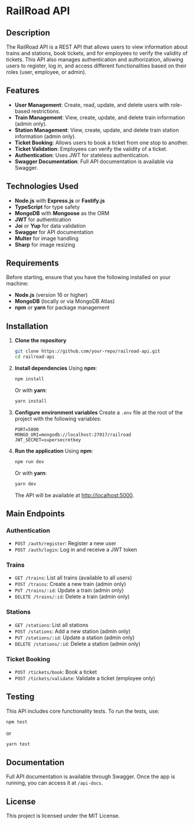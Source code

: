 # **RailRoad API**

## **Description**
The RailRoad API is a REST API that allows users to view information about trains and stations, book tickets, and for employees to verify the validity of tickets. This API also manages authentication and authorization, allowing users to register, log in, and access different functionalities based on their roles (user, employee, or admin).

## **Features**
- **User Management**: Create, read, update, and delete users with role-based restrictions.
- **Train Management**: View, create, update, and delete train information (admin only).
- **Station Management**: View, create, update, and delete train station information (admin only).
- **Ticket Booking**: Allows users to book a ticket from one stop to another.
- **Ticket Validation**: Employees can verify the validity of a ticket.
- **Authentication**: Uses JWT for stateless authentication.
- **Swagger Documentation**: Full API documentation is available via Swagger.

## **Technologies Used**
- **Node.js** with **Express.js** or **Fastify.js**
- **TypeScript** for type safety
- **MongoDB** with **Mongoose** as the ORM
- **JWT** for authentication
- **Joi** or **Yup** for data validation
- **Swagger** for API documentation
- **Multer** for image handling
- **Sharp** for image resizing

## **Requirements**
Before starting, ensure that you have the following installed on your machine:
- **Node.js** (version 16 or higher)
- **MongoDB** (locally or via MongoDB Atlas)
- **npm** or **yarn** for package management

## **Installation**

1. **Clone the repository**
   ```bash
   git clone https://github.com/your-repo/railroad-api.git
   cd railroad-api
   ```

2. **Install dependencies**
   Using **npm**:
   ```bash
   npm install
   ```
   Or with **yarn**:
   ```bash
   yarn install
   ```

3. **Configure environment variables**
   Create a `.env` file at the root of the project with the following variables:

   ```
   PORT=5000
   MONGO_URI=mongodb://localhost:27017/railroad
   JWT_SECRET=supersecretkey
   ```

4. **Run the application**
   Using **npm**:
   ```bash
   npm run dev
   ```
   Or with **yarn**:
   ```bash
   yarn dev
   ```

   The API will be available at [http://localhost:5000](http://localhost:5000).

## **Main Endpoints**

### **Authentication**
- `POST /auth/register`: Register a new user
- `POST /auth/login`: Log in and receive a JWT token

### **Trains**
- `GET /trains`: List all trains (available to all users)
- `POST /trains`: Create a new train (admin only)
- `PUT /trains/:id`: Update a train (admin only)
- `DELETE /trains/:id`: Delete a train (admin only)

### **Stations**
- `GET /stations`: List all stations
- `POST /stations`: Add a new station (admin only)
- `PUT /stations/:id`: Update a station (admin only)
- `DELETE /stations/:id`: Delete a station (admin only)

### **Ticket Booking**
- `POST /tickets/book`: Book a ticket
- `POST /tickets/validate`: Validate a ticket (employee only)

## **Testing**
This API includes core functionality tests. To run the tests, use:

```bash
npm test
```

or

```bash
yarn test
```

## **Documentation**
Full API documentation is available through Swagger. Once the app is running, you can access it at `/api-docs`.

## **License**
This project is licensed under the MIT License.
